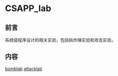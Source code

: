 # CSAPP_lab

## 前言

系统级程序设计的相关实验，包括拆炸弹实验和攻击实验。

## 内容

[bomblab](bomblab.md)
[attacklab](attacklab.md)